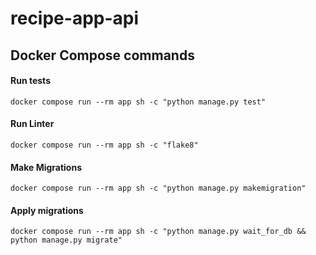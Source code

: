 # recipe-app-api

## Docker Compose commands

#### Run tests
`docker compose run --rm app sh -c "python manage.py test"`

#### Run Linter
`docker compose run --rm app sh -c "flake8"`

#### Make Migrations
`docker compose run --rm app sh -c "python manage.py makemigration"`

#### Apply migrations
`docker compose run --rm app sh -c "python manage.py wait_for_db && python manage.py migrate"`